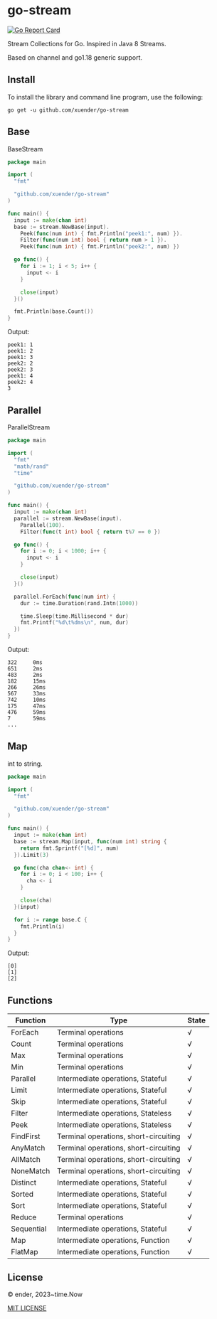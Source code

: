 # go-stream

[![Go Report Card](https://goreportcard.com/badge/github.com/xuender/go-stream)](https://goreportcard.com/report/github.com/xuender/go-stream)

Stream Collections for Go. Inspired in Java 8 Streams.

Based on channel and go1.18 generic support.

## Install

To install the library and command line program, use the following:

```shell
go get -u github.com/xuender/go-stream
```

## Base

BaseStream

```go
package main

import (
  "fmt"

  "github.com/xuender/go-stream"
)

func main() {
  input := make(chan int)
  base := stream.NewBase(input).
    Peek(func(num int) { fmt.Println("peek1:", num) }).
    Filter(func(num int) bool { return num > 1 }).
    Peek(func(num int) { fmt.Println("peek2:", num) })

  go func() {
    for i := 1; i < 5; i++ {
      input <- i
    }

    close(input)
  }()

  fmt.Println(base.Count())
}
```

Output:

```shell
peek1: 1
peek1: 2
peek1: 3
peek2: 2
peek2: 3
peek1: 4
peek2: 4
3
```

## Parallel

ParallelStream

```go
package main

import (
  "fmt"
  "math/rand"
  "time"

  "github.com/xuender/go-stream"
)

func main() {
  input := make(chan int)
  parallel := stream.NewBase(input).
    Parallel(100).
    Filter(func(t int) bool { return t%7 == 0 })

  go func() {
    for i := 0; i < 1000; i++ {
      input <- i
    }

    close(input)
  }()

  parallel.ForEach(func(num int) {
    dur := time.Duration(rand.Intn(1000))

    time.Sleep(time.Millisecond * dur)
    fmt.Printf("%d\t%dms\n", num, dur)
  })
}
```

Output:

```shell
322     0ms  
651     2ms  
483     2ms  
182     15ms 
266     26ms 
567     33ms 
742     10ms 
175     47ms 
476     59ms 
7       59ms 
...
```

## Map

int to string.

```go
package main

import (
  "fmt"

  "github.com/xuender/go-stream"
)

func main() {
  input := make(chan int)
  base := stream.Map(input, func(num int) string {
    return fmt.Sprintf("[%d]", num)
  }).Limit(3)

  go func(cha chan<- int) {
    for i := 0; i < 100; i++ {
      cha <- i
    }

    close(cha)
  }(input)

  for i := range base.C {
    fmt.Println(i)
  }
}
```

Output:

```shell
[0]
[1]
[2]
```

## Functions

| Function | Type | State |
| - | - | - |
| ForEach | Terminal operations | √ |
| Count | Terminal operations | √ |
| Max | Terminal operations | √ |
| Min | Terminal operations | √ |
| Parallel | Intermediate operations, Stateful | √ |
| Limit | Intermediate operations, Stateful | √ |
| Skip | Intermediate operations, Stateful | √ |
| Filter | Intermediate operations, Stateless | √ |
| Peek | Intermediate operations, Stateless | √ |
| FindFirst | Terminal operations, short-circuiting | √ |
| AnyMatch | Terminal operations, short-circuiting | √ |
| AllMatch | Terminal operations, short-circuiting | √ |
| NoneMatch | Terminal operations, short-circuiting | √ |
| Distinct | Intermediate operations, Stateful | √ |
| Sorted | Intermediate operations, Stateful | √ |
| Sort | Intermediate operations, Stateful | √ |
| Reduce | Terminal operations | √ |
| Sequential | Intermediate operations, Stateful | √ |
| Map | Intermediate operations, Function | √ |
| FlatMap | Intermediate operations, Function | √ |

## License

© ender, 2023~time.Now

[MIT LICENSE](https://github.com/xuender/go-stream/blob/master/LICENSE)
